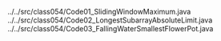 ../../src/class054/Code01_SlidingWindowMaximum.java
../../src/class054/Code02_LongestSubarrayAbsoluteLimit.java
../../src/class054/Code03_FallingWaterSmallestFlowerPot.java
